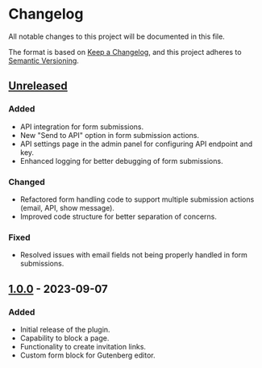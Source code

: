# Changelog

All notable changes to this project will be documented in this file.

The format is based on [Keep a Changelog](https://keepachangelog.com/en/1.0.0/),
and this project adheres to [Semantic Versioning](https://semver.org/spec/v2.0.0.html).

## [Unreleased]

### Added

- API integration for form submissions.
- New "Send to API" option in form submission actions.
- API settings page in the admin panel for configuring API endpoint and key.
- Enhanced logging for better debugging of form submissions.

### Changed

- Refactored form handling code to support multiple submission actions (email, API, show message).
- Improved code structure for better separation of concerns.

### Fixed

- Resolved issues with email fields not being properly handled in form submissions.

## [1.0.0] - 2023-09-07

### Added

- Initial release of the plugin.
- Capability to block a page.
- Functionality to create invitation links.
- Custom form block for Gutenberg editor.

[Unreleased]: https://github.com/yourusername/anjrot-invite-links/compare/v1.0.0...HEAD
[1.0.0]: https://github.com/yourusername/anjrot-invite-links/releases/tag/v1.0.0
